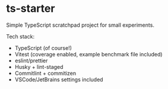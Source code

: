 # ts-starter

Simple TypeScript scratchpad project for small experiments.

Tech stack:
- TypeScript (of course!)
- Vitest (coverage enabled, example benchmark file included)
- eslint/prettier
- Husky + lint-staged
- Commitlint + commitizen
- VSCode/JetBrains settings included
